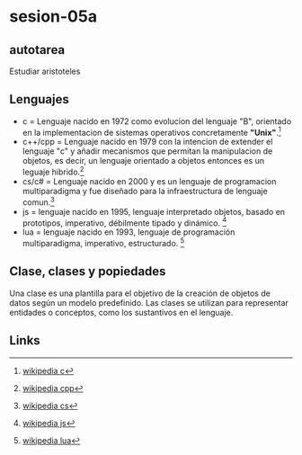 # sesion-05a

## autotarea

Estudiar aristoteles

## Lenguajes

- c = Lenguaje nacido en 1972 como evolucion del lenguaje "B", orientado en la implementacion de sistemas operativos concretamente **"Unix"**.[^1]  
- c++/cpp = Lenguaje nacido en 1979 con la intencion de extender el lenguaje "c" y añadir mecanismos que permitan la manipulacion de objetos, es decir, un lenguaje orientado a objetos entonces es un leguaje hibrido.[^2]
- cs/c# = Lenguaje nacido en 2000 y es un lenguaje de programacion multiparadigma y fue diseñado para la infraestructura de lenguaje comun.[^3]
- js = lenguaje nacido en 1995, lenguaje interpretado objetos, basado en prototipos, imperativo, débilmente tipado y dinámico. [^4]
- lua = lenguaje nacido en 1993, lenguaje de programación multiparadigma, imperativo, estructurado. [^5]

## Clase, clases y popiedades

Una clase es una plantilla para el objetivo de la creación de objetos de datos según un modelo predefinido. Las clases se utilizan para representar entidades o conceptos, como los sustantivos en el lenguaje.

## Links

[^1]: [wikipedia c](https://es.wikipedia.org/wiki/C_(lenguaje_de_programación))
[^2]: [wikipedia cpp](https://es.wikipedia.org/wiki/C%2B%2B)
[^3]: [wikipedia cs](https://es.wikipedia.org/wiki/C_Sharp)
[^4]: [wikipedia js](https://es.wikipedia.org/wiki/JavaScript)
[^5]: [wikipedia lua](https://es.wikipedia.org/wiki/Lua)
